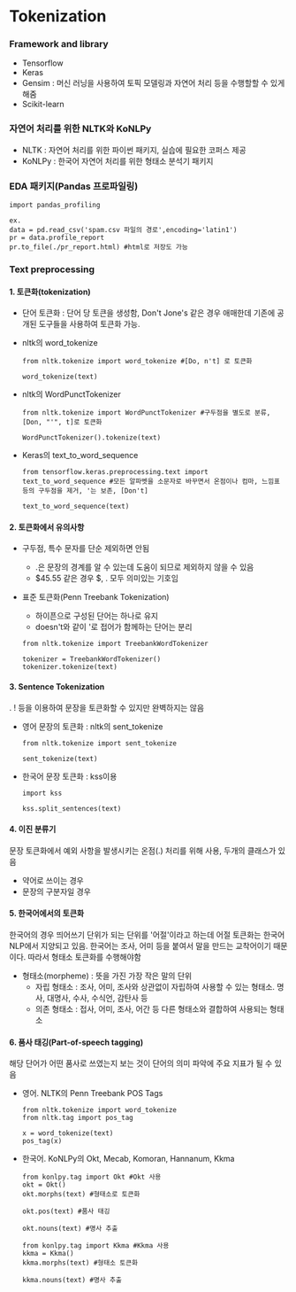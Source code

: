 # Tokenization



### Framework and library

* Tensorflow
* Keras
* Gensim : 머신 러닝을 사용하여 토픽 모델링과 자연어 처리 등을 수행할할 수 있게 해줌
* Scikit-learn



### 자연어 처리를 위한 NLTK와 KoNLPy

* NLTK : 자연어 처리를 위한 파이썬 패키지, 실습에 필요한 코퍼스 제공
* KoNLPy : 한국어 자연어 처리를 위한 형태소 분석기 패키지



### EDA 패키지(Pandas 프로파일링)

```shell
import pandas_profiling

ex.
data = pd.read_csv('spam.csv 파일의 경로',encoding='latin1')
pr = data.profile_report
pr.to_file(./pr_report.html) #html로 저장도 가능
```



### Text preprocessing

#### 1. 토큰화(tokenization)

* 단어 토큰화 : 단어 당 토큰을 생성함, Don't Jone's 같은 경우 애매한데 기존에 공개된 도구들을 사용하여 토큰화 가능.

* nltk의 word_tokenize

  ```shell
  from nltk.tokenize import word_tokenize #[Do, n't] 로 토큰화
  
  word_tokenize(text)
  ```

* nltk의 WordPunctTokenizer

  ```shell
  from nltk.tokenize import WordPunctTokenizer #구두점을 별도로 분류, [Don, "'", t]로 토큰화
  
  WordPunctTokenizer().tokenize(text)
  ```

* Keras의 text_to_word_sequence

  ```shell
  from tensorflow.keras.preprocessing.text import text_to_word_sequence #모든 알파벳을 소문자로 바꾸면서 온점이나 컴마, 느낌표 등의 구두점을 제거, '는 보존, [Don't]
  
  text_to_word_sequence(text)
  ```



#### 2. 토큰화에서 유의사항

* 구두점, 특수 문자를 단순 제외하면 안됨
  * .은 문장의 경계를 알 수 있는데 도움이 되므로 제외하지 않을 수 있음
  * $45.55 같은 경우 $, . 모두 의미있는 기호임

* 표준 토큰화(Penn Treebank Tokenization)

  * 하이픈으로 구성된 단어는 하나로 유지
  * doesn't와 같이 '로 접어가 함께하는 단어는 분리

  ```shell
  from nltk.tokenize import TreebankWordTokenizer
  
  tokenizer = TreebankWordTokenizer()
  tokenizer.tokenize(text)
  ```

  

#### 3. Sentence Tokenization

. ! 등을 이용하여 문장을 토큰화할 수 있지만 완벽하지는 않음

* 영어 문장의 토큰화 : nltk의 sent_tokenize

  ```
  from nltk.tokenize import sent_tokenize
  
  sent_tokenize(text)
  ```

* 한국어 문장 토큰화 : kss이용

  ```
  import kss
  
  kss.split_sentences(text)
  ```

  

#### 4. 이진 분류기

문장 토큰화에서 예외 사항을 발생시키는 온점(.) 처리를 위해 사용, 두개의 클래스가 있음

* 약어로 쓰이는 경우
* 문장의 구분자일 경우



#### 5. 한국어에서의 토큰화

한국어의 경우 띄어쓰기 단위가 되는 단위를 '어절'이라고 하는데 어절 토큰화는 한국어 NLP에서 지양되고 있음. 한국어는 조사, 어미 등을 붙여서 말을 만드는 교착어이기 때문이다. 따라서 형태소 토큰화를 수행해야함

* 형태소(morpheme) : 뜻을 가진 가장 작은 말의 단위
  * 자립 형태소 : 조사, 어미, 조사와 상관없이 자립하여 사용할 수 있는 형태소. 명사, 대명사, 수사, 수식언, 감탄사 등
  * 의존 형태소 : 접사, 어미, 조사, 어간 등 다른 형태소와 결합하여 사용되는 형태소



#### 6. 품사 태깅(Part-of-speech tagging)

해당 단어가 어떤 품사로 쓰였는지 보는 것이 단어의 의미 파악에 주요 지표가 될 수 있음

* 영어. NLTK의 Penn Treebank POS Tags

  ```shell
  from nltk.tokenize import word_tokenize
  from nltk.tag import pos_tag
  
  x = word_tokenize(text)
  pos_tag(x)
  ```

* 한국어.  KoNLPy의 Okt, Mecab, Komoran, Hannanum, Kkma

  ```shell
  from konlpy.tag import Okt #Okt 사용
  okt = Okt()
  okt.morphs(text) #형태소로 토큰화
  
  okt.pos(text) #품사 태깅
  
  okt.nouns(text) #명사 추출
  ```

  ```shell
  from konlpy.tag import Kkma #Kkma 사용
  kkma = Kkma()
  kkma.morphs(text) #형태소 토큰화
  
  kkma.nouns(text) #명사 추출
  ```